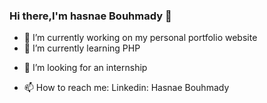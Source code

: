 ### Hi there,I'm hasnae Bouhmady 👋


- 🔭 I’m currently working on my personal portfolio website
- 🌱 I’m currently learning PHP
<!--- 👯 I’m looking to collaborate ..-->
- 🤔 I’m looking for an internship 
<!--- 💬 Ask me about C,python,SQL-->
- 📫 How to reach me:  Linkedin: Hasnae Bouhmady
<!--- 😄 Pronouns: ...
- ⚡ Fun fact: ...-->

